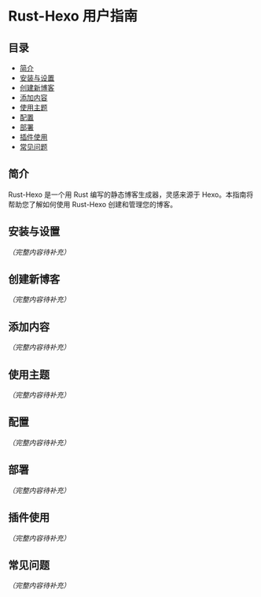 # Rust-Hexo 用户指南

## 目录

- [简介](#简介)
- [安装与设置](#安装与设置)
- [创建新博客](#创建新博客)
- [添加内容](#添加内容)
- [使用主题](#使用主题)
- [配置](#配置)
- [部署](#部署)
- [插件使用](#插件使用)
- [常见问题](#常见问题)

## 简介

Rust-Hexo 是一个用 Rust 编写的静态博客生成器，灵感来源于 Hexo。本指南将帮助您了解如何使用 Rust-Hexo 创建和管理您的博客。

## 安装与设置

*（完整内容待补充）*

## 创建新博客

*（完整内容待补充）*

## 添加内容

*（完整内容待补充）*

## 使用主题

*（完整内容待补充）*

## 配置

*（完整内容待补充）*

## 部署

*（完整内容待补充）*

## 插件使用

*（完整内容待补充）*

## 常见问题

*（完整内容待补充）*

